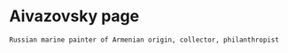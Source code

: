 # Aivazovsky page

```text
Russian marine painter of Armenian origin, collector, philanthropist
```
